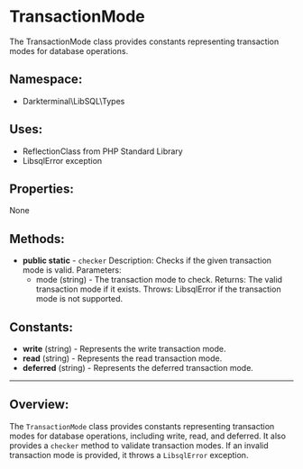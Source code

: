 # TransactionMode

The TransactionMode class provides constants representing transaction modes for database operations.

## Namespace:
- Darkterminal\LibSQL\Types

## Uses:
- ReflectionClass from PHP Standard Library
- LibsqlError exception

## Properties:
None

## Methods:
- **public static** - `checker`
Description: Checks if the given transaction mode is valid.
Parameters:
  - mode (string) - The transaction mode to check.
Returns: The valid transaction mode if it exists.
Throws: LibsqlError if the transaction mode is not supported.

## Constants:
- **write** (string) - Represents the write transaction mode.
- **read** (string) - Represents the read transaction mode.
- **deferred** (string) - Represents the deferred transaction mode.

---

## Overview:
The `TransactionMode` class provides constants representing transaction modes for database operations, including write, read, and deferred. It also provides a `checker` method to validate transaction modes. If an invalid transaction mode is provided, it throws a `LibsqlError` exception.
